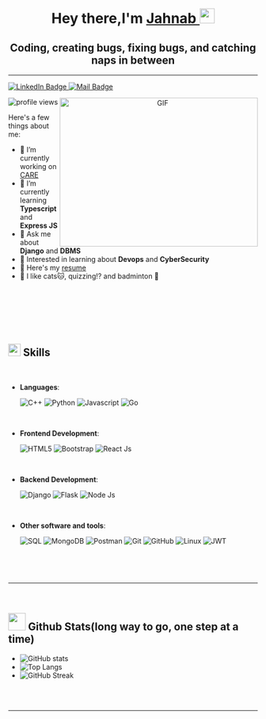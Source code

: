 <h1 align="center">Hey there,I'm <a href="https://jahnabdutta.github.io/">Jahnab </a><img src="https://media.giphy.com/media/hvRJCLFzcasrR4ia7z/giphy.gif" width="30px"/></h1>

<h2 align="center">Coding, creating bugs, fixing bugs,  and catching naps in between</h2>

<hr>
<p id="badges" >
  <a href="https://www.linkedin.com/in/jahnab-dutta/">
    <img src="https://img.shields.io/badge/LinkedIn-blue?style=for-the-badge&logo=linkedin&logoColor=white" alt="LinkedIn Badge"/>
  </a>
  <a href="mailto:dutta.4@iitj.ac.in">
    <img src="https://img.shields.io/badge/Email-red?style=for-the-badge&logo=gmail&logoColor=white" alt="Mail Badge"/>
  </a>
  </p>
  <img src="https://komarev.com/ghpvc/?username=JahnabDutta&style=flat-square" alt="profile views" />
<a target="_blank" align="center">
  <img align="right" top="500" height="300" width="400" alt="GIF" src="https://media.giphy.com/media/5wWf7HapUvpOumiXZRK/giphy.gif">
</a>



Here's a few things about me:

- 🔭 I’m currently working on <a href="https://github.com/coronasafe/care_fe">CARE</a>
- 🌱 I’m currently learning **Typescript** and **Express JS**
- 💬 Ask me about **Django** and **DBMS**
- 🤔 Interested in learning about **Devops** and **CyberSecurity**
- 📄 Here's my <a href="//drive.google.com/file/d/19lCSQ8zBPkRK-Jm-pUBcW3mtVS3wYorA/view?usp=sharing">resume</a>
- 🦄 I like cats🐱, quizzing⁉️ and badminton 🏸


<br>
<br>
<br>
<br>
<br>

## <img src="https://media2.giphy.com/media/QssGEmpkyEOhBCb7e1/giphy.gif?cid=ecf05e47a0n3gi1bfqntqmob8g9aid1oyj2wr3ds3mg700bl&rid=giphy.gif" width ="25"><b> Skills</b>
<br>


- **Languages**:

    ![C++](https://img.shields.io/badge/C++%20-%2300599C.svg?style=for-the-badge&logo=c%2B%2B&logoColor=white)
    ![Python](https://img.shields.io/badge/Python%20-%2314354C.svg?style=for-the-badge&logo=python&logoColor=white)
    ![Javascript](https://img.shields.io/badge/Javascript%20-%23F7DF1E.svg?style=for-the-badge&logo=javascript&logoColor=black)
    ![Go](https://img.shields.io/badge/Go%20-%2300ADD8.svg?style=for-the-badge&logo=go&logoColor=white)

<br>   
    
- **Frontend Development**:

   ![HTML5](https://img.shields.io/badge/HTML5%20-%23E34F26.svg?style=for-the-badge&logo=html5&logoColor=white)
   ![Bootstrap](https://img.shields.io/badge/Bootstrap%20-%23563D7C.svg?style=for-the-badge&logo=bootstrap&logoColor=white)
   ![React Js](https://img.shields.io/badge/React%20Js%20-%2320232a.svg?style=for-the-badge&logo=react&logoColor=%2361DAFB)

<br>

- **Backend Development**:

    ![Django](https://img.shields.io/badge/Django%20-%23092E20.svg?style=for-the-badge&logo=django&logoColor=white)
    ![Flask](https://img.shields.io/badge/Flask%20-%23000.svg?style=for-the-badge&logo=flask&logoColor=white)
    ![Node Js](https://img.shields.io/badge/Node%20Js%20-%23339933.svg?style=for-the-badge&logo=node.js&logoColor=white)
    
<br>

- **Other software and  tools**:

    ![SQL](https://img.shields.io/badge/SQL%20-%2300f.svg?style=for-the-badge&logo=sqlite&logoColor=white)
    ![MongoDB](https://img.shields.io/badge/MongoDB%20-%234ea94b.svg?style=for-the-badge&logo=mongodb&logoColor=white)
    ![Postman](https://img.shields.io/badge/Postman%20-%23FF6C37.svg?style=for-the-badge&logo=postman&logoColor=white)
    ![Git](https://img.shields.io/badge/git-%23F05033.svg?style=for-the-badge&logo=git&logoColor=white)
    ![GitHub](https://img.shields.io/badge/github-%23121011.svg?style=for-the-badge&logo=github&logoColor=white)
    ![Linux](https://img.shields.io/badge/Linux-FCC624?style=for-the-badge&logo=linux&logoColor=black) 
    ![JWT](https://img.shields.io/badge/JWT-black?style=for-the-badge&logo=JSON%20web%20tokens)

<br>

</p>

<br>


-----

<br>


## <img src="https://media.giphy.com/media/iY8CRBdQXODJSCERIr/giphy.gif" width="35"><b> Github Stats(long way to go, one step at a time) </b></img>
 - ![GitHub stats](https://github-readme-stats.vercel.app/api?username=JahnabDutta&show_icons=true&theme=radical)
 - ![Top Langs](https://github-readme-stats.vercel.app/api/top-langs/?username=JahnabDutta&theme=radical)
 - ![GitHub Streak](https://github-readme-streak-stats.herokuapp.com/?user=JahnabDutta&theme=radical)
 
<br>
<br>

-----

